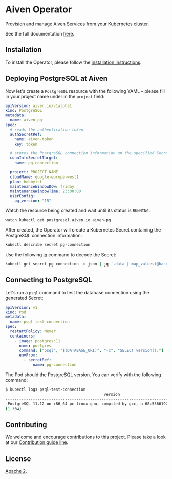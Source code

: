 # Aiven Operator

Provision and manage [Aiven Services](https://aiven.io/) from your Kubernetes cluster.

See the full documentation [here](https://aiven.github.io/aiven-operator/).

## Installation

To install the Operator, please follow the [installation instructions](https://aiven.github.io/aiven-operator/installation/helm.html).

## Deploying PostgreSQL at Aiven

Now let's create a `PostgreSQL` resource with the following YAML – please fill in your project name under in the `project` field:

```yaml
apiVersion: aiven.io/v1alpha1
kind: PostgreSQL
metadata:
  name: aiven-pg
spec:
  # reads the authentication token
  authSecretRef:
    name: aiven-token
    key: token

  # stores the PostgreSQL connection information on the specified Secret
  connInfoSecretTarget:
    name: pg-connection

  project: PROJECT_NAME
  cloudName: google-europe-west1
  plan: hobbyist
  maintenanceWindowDow: friday
  maintenanceWindowTime: 23:00:00
  userConfig:
    pg_version: "15"
```

Watch the resource being created and wait until its status is `RUNNING`:

```bash
watch kubectl get postgresql.aiven.io aiven-pg
```

After created, the Operator will create a Kubernetes Secret containing the PostgreSQL connection information:

```bash
kubectl describe secret pg-connection
```

Use the following [jq](https://github.com/jqlang/jq) command to decode the Secret:

```bash
kubectl get secret pg-connection -o json | jq '.data | map_values(@base64d)'
```

## Connecting to PostgreSQL

Let's run a `psql` command to test the database connection using the generated Secret:

```yaml
apiVersion: v1
kind: Pod
metadata:
  name: psql-test-connection
spec:
  restartPolicy: Never
  containers:
    - image: postgres:11
      name: postgres
      command: ["psql", "$(DATABASE_URI)", "-c", "SELECT version();"]
      envFrom:
        - secretRef:
            name: pg-connection
```

The Pod should the PostgreSQL version. You can verify with the following command:

```bash
$ kubectl logs psql-test-connection
                                           version
---------------------------------------------------------------------------------------------
 PostgreSQL 11.12 on x86_64-pc-linux-gnu, compiled by gcc, a 68c5366192 p 6b9244f01a, 64-bit
(1 row)
```

## Contributing

We welcome and encourage contributions to this project. Please take a look at our [Contribution guide line](https://aiven.github.io/aiven-operator/contributing/index.html).

## License

[Apache 2](LICENSE).
